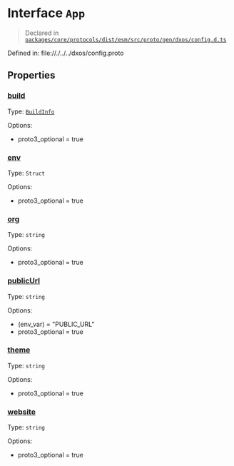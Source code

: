 # Interface `App`
> Declared in [`packages/core/protocols/dist/esm/src/proto/gen/dxos/config.d.ts`]()

Defined in:
   file://./../../dxos/config.proto
## Properties
### [build]()
Type: <code>[BuildInfo](/api/@dxos/config/interfaces/BuildInfo)</code>

Options:
  - proto3_optional = true

### [env]()
Type: <code>Struct</code>

Options:
  - proto3_optional = true

### [org]()
Type: <code>string</code>

Options:
  - proto3_optional = true

### [publicUrl]()
Type: <code>string</code>

Options:
  - (env_var) = "PUBLIC_URL"
  - proto3_optional = true

### [theme]()
Type: <code>string</code>

Options:
  - proto3_optional = true

### [website]()
Type: <code>string</code>

Options:
  - proto3_optional = true

    